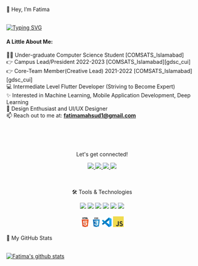  <br>
 👋 Hey, I’m Fatima
 <br>
 <br>
 
[![Typing SVG](https://readme-typing-svg.herokuapp.com?color=FFFFFF&lines=A+Student+Developer;Self-taught+Designer;Always+Learning+new+techonologies;Flutter+Developer;Machine+Learning+Enthusiast)](https://git.io/typing-svg)
 
 #### A Little About Me:

🙋‍♂️ Under-graduate Computer Science Student [COMSATS_Islamabad]<br>
👉 Campus Lead/President 2022-2023 [COMSATS_Islamabad][gdsc_cui]<br>
👉 Core-Team Member(Creative Lead) 2021-2022 [COMSATS_Islamabad][gdsc_cui]<br>
💻 Intermediate Level Flutter Developer (Striving to Become Expert)<br>
✨ Interested in Machine Learning, Mobile Application Development, Deep Learning<br>
🎨 Design Enthusiast and UI/UX Designer<br>
📫 Reach out to me at: **fatimamahsud1@gmail.com**<br>

<br>
<br>
<br>

<div align="center">
<p align="center">Let's get connected!</p>

<a href="https://www.linkedin.com/in/fatima-mahsud-39571b1a7/">
    <img src="https://img.shields.io/badge/linkedin-%230077B5.svg?&style=for-the-badge&logo=linkedin&logoColor=white" />
</a>
 
 
<a href="https://www.instagram.com/fatima_mahsud_/">
    <img src="https://img.shields.io/badge/Instagram-E4405F?style=for-the-badge&logo=instagram&logoColor=white" />
</a>
 
<a href="https://www.facebook.com/fatimamahsud1/">
    <img src="https://img.shields.io/badge/Facebook-1877F2?style=for-the-badge&logo=facebook&logoColor=white" />
</a>
 
<a href="https://twitter.com/FatimaMahsud">
    <img src="https://img.shields.io/badge/Twitter-1DA1F2?style=for-the-badge&logo=twitter&logoColor=white" />
</a>

</div>

<br>
<br>
<div align="center">
<p align="center">🛠 Tools & Technologies</p>
 
<img src="https://img.shields.io/badge/firebase-ffca28?style=for-the-badge&logo=firebase&logoColor=black" />
<img src="https://img.shields.io/badge/Flutter-02569B?style=for-the-badge&logo=flutter&logoColor=white" />
<img src="https://img.shields.io/badge/Python-FFD43B?style=for-the-badge&logo=python&logoColor=darkgreen" />
<img src="https://img.shields.io/badge/Dart-0175C2?style=for-the-badge&logo=dart&logoColor=white" />
<img src="https://img.shields.io/badge/Git-F05032?style=for-the-badge&logo=git&logoColor=white" />
<img src="https://img.shields.io/badge/Adobe%20XD-FF61F6?style=for-the-badge&logo=Adobe%20XD&logoColor=white" /><br>
 <br>
<img height="25" src="https://raw.githubusercontent.com/github/explore/80688e429a7d4ef2fca1e82350fe8e3517d3494d/topics/html/html.png">
<img height="25" src="https://raw.githubusercontent.com/github/explore/80688e429a7d4ef2fca1e82350fe8e3517d3494d/topics/css/css.png">
<img height="25" src="https://raw.githubusercontent.com/github/explore/80688e429a7d4ef2fca1e82350fe8e3517d3494d/topics/visual-studio-code/visual-studio-code.png" />
<img height="28" src="https://raw.githubusercontent.com/github/explore/80688e429a7d4ef2fca1e82350fe8e3517d3494d/topics/javascript/javascript.png"> 


</div>

<br>

<summary>📝 My GitHub Stats</summary>
<br>

[![Fatima's github stats](https://github-readme-stats.vercel.app/api?username=Fatimamahsud&theme=gotham)](https://github.com/Fatimamahsud/github-readme-stats)
